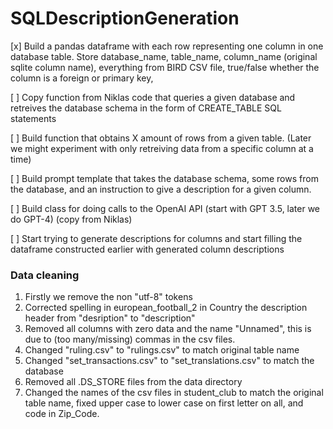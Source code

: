 # SQLDescriptionGeneration

[x] Build a pandas dataframe with each row representing one column in one database table. Store database_name, table_name, column_name (original sqlite column name), everything from BIRD CSV file, true/false whether the column is a foreign or primary key,

[ ] Copy function from Niklas code that queries a given database and retreives the database schema in the form of CREATE_TABLE SQL statements

[ ] Build function that obtains X amount of rows from a given table. (Later we might experiment with only retreiving data from a specific column at a time)

[ ] Build prompt template that takes the database schema, some rows from the database, and an instruction to give a description for a given column.  

[ ] Build class for doing calls to the OpenAI API (start with GPT 3.5, later we do GPT-4) (copy from Niklas)

[ ] Start trying to generate descriptions for columns and start filling the dataframe constructed earlier with generated column descriptions



### Data cleaning 

1. Firstly we remove the non "utf-8" tokens 
2. Corrected spelling in european_football_2 in Country the description header from "desription" to "description"
3. Removed all columns with zero data and the name "Unnamed", this is due to (too many/missing) commas in the csv files. 
4. Changed "ruling.csv" to "rulings.csv" to match original table name 
5. Changed "set_transactions.csv" to "set_translations.csv" to match the database 
6. Removed all .DS_STORE files from the data directory 
7. Changed the names of the csv files in student_club to match the original table name, fixed upper case to lower case on first letter on all, and code in Zip_Code. 

 

